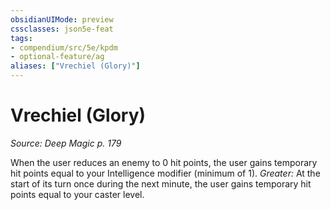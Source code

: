 ```yaml
---
obsidianUIMode: preview
cssclasses: json5e-feat
tags:
- compendium/src/5e/kpdm
- optional-feature/ag
aliases: ["Vrechiel (Glory)"]
---
```

# Vrechiel (Glory)
*Source: Deep Magic p. 179*  

When the user reduces an enemy to 0 hit points, the user gains temporary hit points equal to your Intelligence modifier (minimum of 1). *Greater:* At the start of its turn once during the next minute, the user gains temporary hit points equal to your caster level.